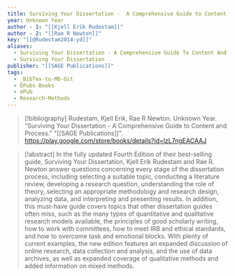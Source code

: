 ```yaml
---
title: Surviving Your Dissertation -  A Comprehensive Guide to Content and Process
year: Unknown Year
author - 1: "[[Kjell Erik Rudestam]]"
author - 2: "[[Rae R Newton]]"
key: "[[@Rudestam2014-yd]]"
aliases:
  - Surviving Your Dissertation - A Comprehensive Guide To Content And Process
  - Surviving Your Dissertation
publisher: "[[SAGE Publications]]"
tags:
  - _BibTex-to-MD-Git
  - EPubs-Books
  - ePub
  - Research-Methods
---
```


> [!bibliography]
> Rudestam, Kjell Erik, Rae R Newton. Unknown Year. “Surviving Your Dissertation -  A Comprehensive Guide to Content and Process.” "[[SAGE Publications]]". https://play.google.com/store/books/details?id=lzL7ngEACAAJ

> [!abstract]
> In the fully updated Fourth Edition of their best-selling guide, Surviving Your Dissertation, Kjell Erik Rudestam and Rae R. Newton answer questions concerning every stage of the dissertation process, including selecting a suitable topic, conducting a literature review, developing a research question, understanding the role of theory, selecting an appropriate methodology and research design, analyzing data, and interpreting and presenting results. In addition, this must-have guide covers topics that other dissertation guides often miss, such as the many types of quantitative and qualitative research models available, the principles of good scholarly writing, how to work with committees, how to meet IRB and ethical standards, and how to overcome task and emotional blocks. With plenty of current examples, the new edition features an expanded discussion of online research, data collection and analysis, and the use of data archives, as well as expanded coverage of qualitative methods and added information on mixed methods.